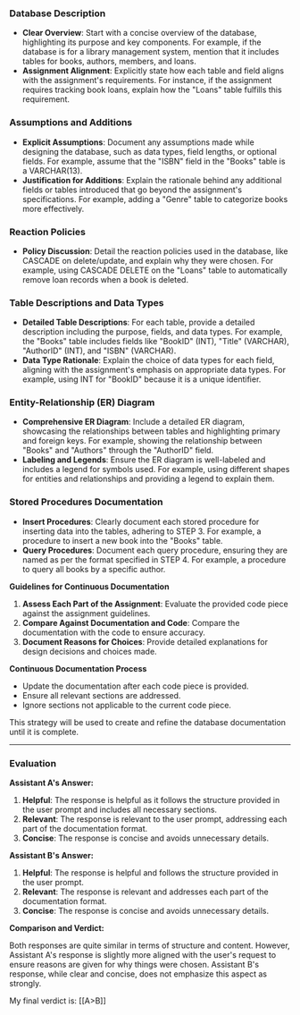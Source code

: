
### **Database Description**
   - **Clear Overview**: Start with a concise overview of the database, highlighting its purpose and key components. For example, if the database is for a library management system, mention that it includes tables for books, authors, members, and loans.
   - **Assignment Alignment**: Explicitly state how each table and field aligns with the assignment's requirements. For instance, if the assignment requires tracking book loans, explain how the "Loans" table fulfills this requirement.

### **Assumptions and Additions**
   - **Explicit Assumptions**: Document any assumptions made while designing the database, such as data types, field lengths, or optional fields. For example, assume that the "ISBN" field in the "Books" table is a VARCHAR(13).
   - **Justification for Additions**: Explain the rationale behind any additional fields or tables introduced that go beyond the assignment's specifications. For example, adding a "Genre" table to categorize books more effectively.

### **Reaction Policies**
   - **Policy Discussion**: Detail the reaction policies used in the database, like CASCADE on delete/update, and explain why they were chosen. For example, using CASCADE DELETE on the "Loans" table to automatically remove loan records when a book is deleted.

### **Table Descriptions and Data Types**
   - **Detailed Table Descriptions**: For each table, provide a detailed description including the purpose, fields, and data types. For example, the "Books" table includes fields like "BookID" (INT), "Title" (VARCHAR), "AuthorID" (INT), and "ISBN" (VARCHAR).
   - **Data Type Rationale**: Explain the choice of data types for each field, aligning with the assignment's emphasis on appropriate data types. For example, using INT for "BookID" because it is a unique identifier.

### **Entity-Relationship (ER) Diagram**
   - **Comprehensive ER Diagram**: Include a detailed ER diagram, showcasing the relationships between tables and highlighting primary and foreign keys. For example, showing the relationship between "Books" and "Authors" through the "AuthorID" field.
   - **Labeling and Legends**: Ensure the ER diagram is well-labeled and includes a legend for symbols used. For example, using different shapes for entities and relationships and providing a legend to explain them.

### **Stored Procedures Documentation**
   - **Insert Procedures**: Clearly document each stored procedure for inserting data into the tables, adhering to STEP 3. For example, a procedure to insert a new book into the "Books" table.
   - **Query Procedures**: Document each query procedure, ensuring they are named as per the format specified in STEP 4. For example, a procedure to query all books by a specific author.

**Guidelines for Continuous Documentation**

1. **Assess Each Part of the Assignment**: Evaluate the provided code piece against the assignment guidelines.
2. **Compare Against Documentation and Code**: Compare the documentation with the code to ensure accuracy.
3. **Document Reasons for Choices**: Provide detailed explanations for design decisions and choices made.

**Continuous Documentation Process**

- Update the documentation after each code piece is provided.
- Ensure all relevant sections are addressed.
- Ignore sections not applicable to the current code piece.

This strategy will be used to create and refine the database documentation until it is complete.

---

### Evaluation

**Assistant A's Answer:**

1. **Helpful**: The response is helpful as it follows the structure provided in the user prompt and includes all necessary sections.
2. **Relevant**: The response is relevant to the user prompt, addressing each part of the documentation format.
3. **Concise**: The response is concise and avoids unnecessary details.

**Assistant B's Answer:**

1. **Helpful**: The response is helpful and follows the structure provided in the user prompt.
2. **Relevant**: The response is relevant and addresses each part of the documentation format.
3. **Concise**: The response is concise and avoids unnecessary details.

**Comparison and Verdict:**

Both responses are quite similar in terms of structure and content. However, Assistant A's response is slightly more aligned with the user's request to ensure reasons are given for why things were chosen. Assistant B's response, while clear and concise, does not emphasize this aspect as strongly.

My final verdict is: [[A>B]]